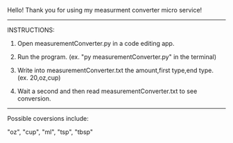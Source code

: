 Hello! Thank you for using my measurment converter micro service!
_________________________________________________________________

INSTRUCTIONS:

1) Open measurementConverter.py in a code editing app.

2) Run the program. (ex. "py measurementConverter.py" in the terminal)

3) Write into measurementConverter.txt the amount,first type,end type. (ex. 20,oz,cup)

4) Wait a second and then read measurementConverter.txt to see conversion.
_________________________________________________________________

Possible coversions include:

"oz", "cup", "ml", "tsp", "tbsp"